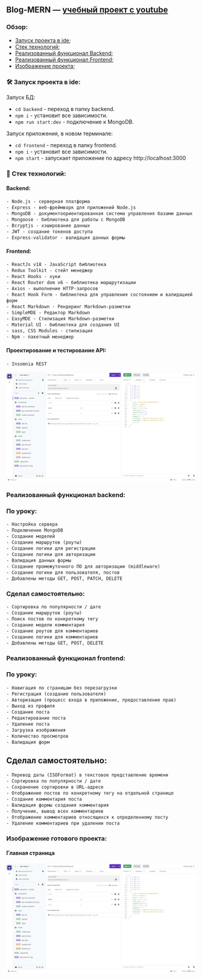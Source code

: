## Blog-MERN — [учебный проект с youtube](https://www.youtube.com/watch?v=GQ_pTmcXNrQ&t=15130s)

### Обзор:
+ [Запуск проекта в ide](#start);
+ [Стек технологий](#stack);
+ [Реализованный функционал Backend](#functional-backend);
+ [Реализованный функционал Frontend](#functional-frontend);
+ [Изображение проекта](#images);

### <a name="start"></a> 🛠️ Запуск проекта в ide:
Запуск БД:
  + `cd backend` - переход в папку backend.
  + `npm i` - установит все зависимости.
  + `npm run start:dev` - подключение к MongoDB.

Запуск приложения, в новом терминале:
  + `cd frontend` - переход в папку frontend.
  + `npm i` - установит все зависимости.
  + `npm start` - запускает приложение по адресу http://localhost:3000

### <a name="stack"></a> 🚀 Стек технологий:
#### Backend:
    - Node.js - серверная платформа
    - Express - веб-фреймворк для приложений Node.js
    - MongoDB - документоориентированная система управления базами данных
    - Mongoose - библиотека для работы с MongoDB
    - Bcryptjs - хэширование данных
    - JWT - создание токенов доступа
    - Express-validator - валидация данных формы

#### Frontend:
    - ReactJs v18 - JavaScript библиотека
    - Redux Toolkit - стейт менеджер
    - React Hooks - хуки
    - React Router dom v6 - библиотека маршрутизации
    - Axios - выполнение HTTP-запросов
    - React Hook Form - библиотека для управления состоянием и валидацией форм
    - React Markdown - Рендеринг Markdown-разметки
    - SimpleMDE - Редактор Markdown
    - EasyMDE - Стилизация Markdown-разметки
    - Material UI - библиотека для создания UI
    - sass, CSS Modules - стилизация
    - Npm - пакетный менеджер

#### Проектирование и тестирование API:
    - Insomnia REST
<p align="center">
  <img src="https://github.com/AlexDyatlov/blog-mern/blob/main/frontend/public/insomnia-scheme.png">
</p>

### <a name="functional-backend"></a> Реализованный функционал backend:
### По уроку:
    - Настройка сервера
    - Подключение MongoDB
    - Создание моделей
    - Создание маршрутов (роуты)
    - Создание логики для регистрации
    - Создание логики для авторизации
    - Валидация данных формы
    - Cоздание промежуточного ПО для авторизации (middleware)
    - Создание логики для пользователя, постов
    - Добавлены методы GET, POST, PATCH, DELETE
### Сделал самостоятельно:
    - Сортировка по популярности / дате
    - Создание маршрутов (роуты)
    - Поиск постов по конкретному тегу
    - Создание модели комментария
    - Создание роутов для комментариев
    - Создание логики для комментариев
    - Добавлены методы GET, POST, DELETE

### <a name="functional-frontend"></a> Реализованный функционал frontend:
### По уроку:
    - Навигация по страницам без перезагрузки
    - Регистрация (создание пользователя)
    - Авторизация (процесс входа в приложение, предоставление прав)
    - Выход из профиля
    - Создание поста
    - Редактирование поста
    - Удаление поста
    - Загрузка изображения
    - Количество просмотров
    - Валидация форм
## Сделал самостоятельно:
    - Перевод даты (ISOFormat) в текстовое представление времени
    - Сортировка по популярности / дате
    - Сохранение сортировки в URL-адресе
    - Отображение постов по конкретному тегу на отдельной странице
    - Создание комментария поста
    - Валидация формы создания комментария
    - Получение, вывод всех комментариев
    - Отображение комментариев относящихся к определенному посту
    - Удаление комментариев при удалении поста

### <a name="images"></a> Изображение готового проекта:
#### Главная страница
<p align="center">
  <img src="https://github.com/AlexDyatlov/blog-mern/blob/main/frontend/public/insomnia-scheme.png">
</p>